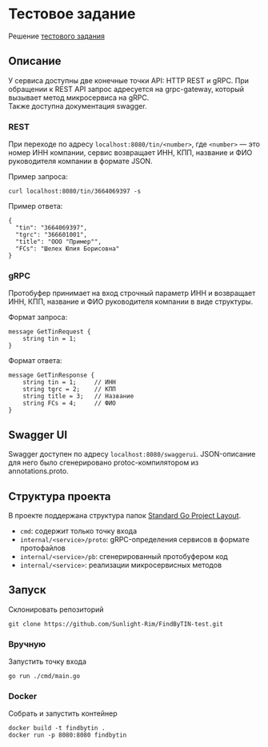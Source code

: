 # Тестовое задание

Решение [тестового задания](https://gist.github.com/foxcpp/0fdf9bad8504fa803e73406bbeffadb3)

## Описание

У сервиса доступны две конечные точки API: HTTP REST и gRPC. При обращении к REST API запрос адресуется на grpc-gateway, который вызывает метод микросервиса на gRPC. \
Также доступна документация swagger.

### REST

При переходе по адресу `localhost:8080/tin/<number>`, где `<number>` — это номер ИНН компании, сервис возвращает ИНН, КПП, название и ФИО руководителя компании в формате JSON.

Пример запроса:
```
curl localhost:8080/tin/3664069397 -s
```
Пример ответа:
```
{
  "tin": "3664069397",
  "tgrc": "366601001",
  "title": "ООО "Пример"",
  "FCs": "Шелех Юлия Борисовна"
}
```

### gRPC

Протобуфер принимает на вход строчный параметр ИНН и возвращает ИНН, КПП, название и ФИО руководителя компании в виде структуры.

Формат запроса:
```
message GetTinRequest {
    string tin = 1;
}
```
Формат ответа:
```
message GetTinResponse {
    string tin = 1;     // ИНН
    string tgrc = 2;    // КПП
    string title = 3;   // Название
    string FCs = 4;     // ФИО
}
```

## Swagger UI

Swagger доступен по адресу `localhost:8080/swaggerui`. JSON-описание для него было сгенерировано protoc-компилятором из annotations.proto.

## Структура проекта

В проекте поддержана структура папок [Standard Go Project Layout](https://github.com/golang-standards/project-layout).

- `cmd`: содержит только точку входа
- `internal/<service>/proto`: gRPC-определения сервисов в формате протофайлов
- `internal/<service>/pb`: сгенерированный протобуфером код
- `internal/<service>`: реализации микросервисных методов

## Запуск

Склонировать репозиторий
```
git clone https://github.com/Sunlight-Rim/FindByTIN-test.git
```

### Вручную

Запустить точку входа
```
go run ./cmd/main.go
```

### Docker

Собрать и запустить контейнер
```
docker build -t findbytin .
docker run -p 8080:8080 findbytin
```